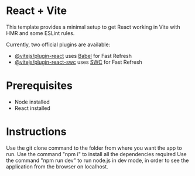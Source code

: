 # React + Vite

This template provides a minimal setup to get React working in Vite with HMR and some ESLint rules.

Currently, two official plugins are available:

- [@vitejs/plugin-react](https://github.com/vitejs/vite-plugin-react/blob/main/packages/plugin-react/README.md) uses [Babel](https://babeljs.io/) for Fast Refresh
- [@vitejs/plugin-react-swc](https://github.com/vitejs/vite-plugin-react-swc) uses [SWC](https://swc.rs/) for Fast Refresh

# Prerequisites
- Node installed
- React installed

# Instructions

Use the git clone command to the folder from where you want the app to run.
Use the command "npm i" to install all the dependencies required
Use the command "npm run dev" to run node.js in dev mode, in order to see the application from the browser on localhost.
